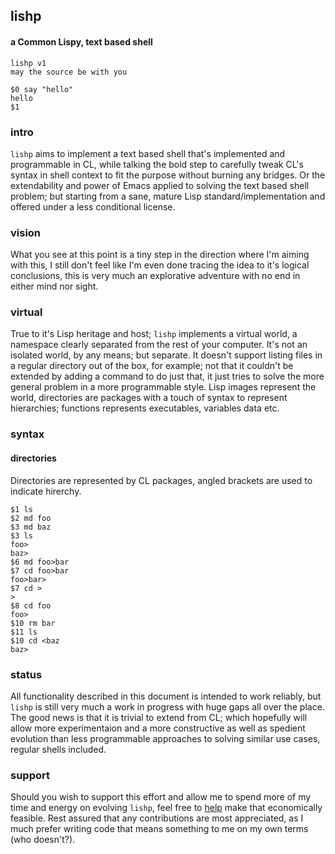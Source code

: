## lishp
#### a Common Lispy, text based shell

```
lishp v1
may the source be with you

$0 say "hello"
hello
$1
```

### intro
```lishp``` aims to implement a text based shell that's implemented and programmable in CL, while talking the bold step to carefully tweak CL's syntax in shell context to fit the purpose without burning any bridges. Or the extendability and power of Emacs applied to solving the text based shell problem; but starting from a sane, mature Lisp standard/implementation and offered under a less conditional license.

### vision
What you see at this point is a tiny step in the direction where I'm aiming with this, I still don't feel like I'm even done tracing the idea to it's logical conclusions, this is very much an explorative adventure with no end in either mind nor sight.

### virtual
True to it's Lisp heritage and host; `lishp` implements a virtual world, a namespace clearly separated from the rest of your computer. It's not an isolated world, by any means; but separate. It doesn't support listing files in a regular directory out of the box, for example; not that it couldn't be extended by adding a command to do just that, it just tries to solve the more general problem in a more programmable style. Lisp images represent the world, directories are packages with a touch of syntax to represent hierarchies; functions represents executables, variables data etc.

### syntax

#### directories
Directories are represented by CL packages, angled brackets are used to indicate hirerchy.

```
$1 ls
$2 md foo
$3 md baz
$3 ls
foo>
baz>
$6 md foo>bar
$7 cd foo>bar
foo>bar>
$7 cd >
>
$8 cd foo
foo>
$10 rm bar
$11 ls
$10 cd <baz
baz>
```

### status
All functionality described in this document is intended to work reliably, but `lishp` is still very much a work in progress with huge gaps all over the place. The good news is that it is trivial to extend from CL; which hopefully will allow more experimentaion and a more constructive as well as spedient evolution than less programmable approaches to solving similar use cases, regular shells included.

### support
Should you wish to support this effort and allow me to spend more of my time and energy on evolving `lishp`, feel free to [help](https://liberapay.com/andreas7/donate) make that economically feasible. Rest assured that any contributions are most appreciated, as I much prefer writing code that means something to me on my own terms (who doesn't?).